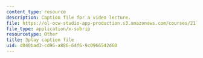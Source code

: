 ```yaml
---
content_type: resource
description: Caption file for a video lecture.
file: https://ol-ocw-studio-app-production.s3.amazonaws.com/courses/21l-011-the-film-experience-fall-2013/d040bad3cd96a88664f69c0966542d60_tHttGDNmgKI.srt
file_type: application/x-subrip
resourcetype: Other
title: 3play caption file
uid: d040bad3-cd96-a886-64f6-9c0966542d60
---
```

